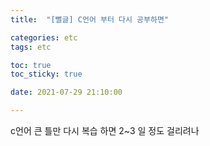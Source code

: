 ```yaml
---
title:  "[뻘글] C언어 부터 다시 공부하면"

categories: etc
tags: etc

toc: true
toc_sticky: true

date: 2021-07-29 21:10:00

---
```


c언어 큰 틀만 다시 복습 하면 2~3 일 정도 걸리려나 
